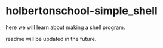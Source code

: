 # holbertonschool-simple_shell
here we will learn about making a shell program.

readme will be updated in the future.